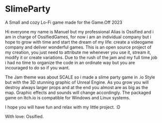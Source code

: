 # SlimeParty
A Small and cozy Lo-Fi game made for the Game.Off 2023

Hi everyone my name is Manuel but my professional Alias is Ossified and i am in charge of OssifiedGames, for now i am an individual company but i hope to grow with time and start the dream of my life: create a videogame company and deliver wonderful games.
This is an open source project of my creation, you just need to attribute me whenever you use it, stream it, modify it or create variations.
Due to the rush of the jam and my full time job i had no time to organize the code in an ordinate way but you are incouraged to do so if you want.

The Jam theme was about SCALE so i made a slime party game in .io Style but with the 3D stunning graphic of Unreal Engine.
As you grow you will destroy always larger props and at the end you almost are as big as the map. Graphic effects and sounds will change accordingly.
The packaged game on Itch.io is compatible for Windows and Linux systems.

I hope you will have fun and relax with my little project. :D

With love: Ossified.
